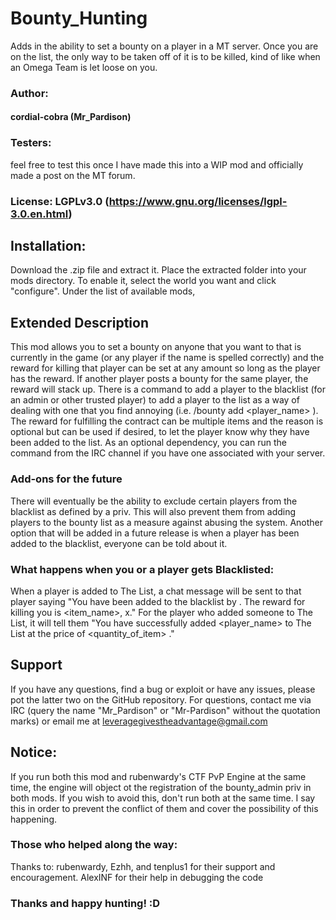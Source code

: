 # Bounty_Hunting
Adds in the ability to set a bounty on a player in a MT server. Once you are on the list, the only way to be taken off of it is to be killed, kind of like when an Omega Team is let loose on you.

### Author:
#### cordial-cobra (Mr_Pardison)

### Testers:
feel free to test this once I have made this into a WIP mod and officially made a post on the MT forum.

### License: LGPLv3.0 (https://www.gnu.org/licenses/lgpl-3.0.en.html)

## Installation:
Download the .zip file and extract it. Place the extracted folder into your mods directory. To enable it, select the world you want and click "configure". Under the list of available mods, 

## Extended Description
This mod allows you to set a bounty on anyone that you want to that is currently in the game (or any player if the name is spelled correctly) and the reward for killing that player can be set at any amount so long as the player has the reward. If another player posts a bounty for the same player, the reward will stack up. There is a command to add a player to the blacklist (for an admin or other trusted player) to add a player to the list as a way of dealing with one that you find annoying (i.e. /bounty add <player_name> <reward> <reason>). The reward for fulfilling the contract can be multiple items and the reason is optional but can be used if desired, to let the player know why they have been added to the list. As an optional dependency, you can run the command from the IRC channel if you have one associated with your server.

### Add-ons for the future
There will eventually be the ability to exclude certain players from the blacklist as defined by a priv. This will also prevent them from adding players to the bounty list as a measure against abusing the system.  Another option that will be added in a future release is when a player has been added to the blacklist, everyone can be told about it.

### What happens when you or a player gets Blacklisted:
When a player is added to The List, a chat message will be sent to that player saying "You have been added to the blacklist by <player>. The reward for killing you is <item_name>, x<quantity>." For the player who added someone to The List, it will tell them "You have successfully added <player_name> to The List at the price of <quantity_of_item> <item>."

## Support
If you have any questions, find a bug or exploit or have any issues, please pot the latter two on the GitHub repository. For questions, contact me via IRC (query the name "Mr_Pardison" or "Mr-Pardison" without the quotation marks) or email me at leveragegivestheadvantage@gmail.com

## Notice:
If you run both this mod and rubenwardy's CTF PvP Engine at the same time, the engine will object ot the registration of the bounty_admin priv in both mods. If you wish to avoid this, don't run both at the same time. I say this in order to prevent the conflict of them and cover the possibility of this happening.

### Those who helped along the way:
Thanks to:
rubenwardy, Ezhh, and tenplus1 for their support and encouragement.
AlexINF for their help in debugging the code


### Thanks and happy hunting! :D
